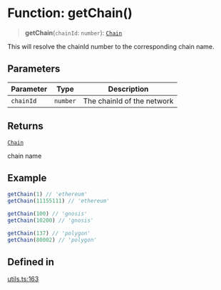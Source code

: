 # Function: getChain()

> **getChain**(`chainId`: `number`): [`Chain`](/docs/packages/sdk/type-aliases/Chain.md)

This will resolve the chainId number to the corresponding chain name.

## Parameters

| Parameter | Type | Description |
| ------ | ------ | ------ |
| `chainId` | `number` | The chainId of the network |

## Returns

[`Chain`](/docs/packages/sdk/type-aliases/Chain.md)

chain name

## Example

```ts
getChain(1) // 'ethereum'
getChain(11155111) // 'ethereum'

getChain(100) // 'gnosis'
getChain(10200) // 'gnosis'

getChain(137) // 'polygon'
getChain(80002) // 'polygon'
```

## Defined in

[utils.ts:163](https://github.com/monerium/js-monorepo/blob/main/packages/sdk/src/utils.ts#L163)
